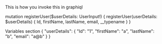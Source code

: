 This is how you invoke this in graphiql

mutation registerUser($userDetails: UserInput!) {
  registerUser(userDetails: $userDetails) {
    Id,
    firstName,
    lastName,
    email,
    __typename
  }
}

Variables section
{
  "userDetails": {
   "Id": "1",
    "firstName": "a",
    "lastName": "b",
    "email": "a@b"
  }
}